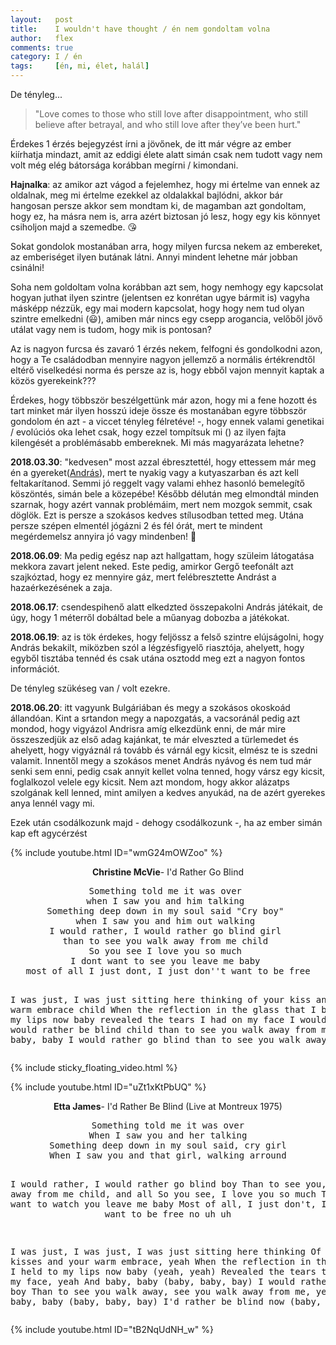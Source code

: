 ```yaml
---
layout:   post
title:    I wouldn't have thought / én nem gondoltam volna
author:   flex
comments: true
category: I / én
tags:     [én, mi, élet, halál]
---
```


De tényleg...

> "Love comes to those who still love after disappointment, who still believe after betrayal, and who still love after they’ve been hurt."

Érdekes 1 érzés bejegyzést írni a jövőnek, de itt már végre az ember kiírhatja mindazt, amit az eddigi élete alatt simán csak nem tudott vagy nem volt még elég bátorsága korábban megírni / kimondani.

**Hajnalka**: az amikor azt vágod a fejelemhez, hogy mi értelme van ennek az oldalnak, meg mi értelme ezekkel az oldalakkal bajlódni, akkor bár hangosan persze akkor sem mondtam ki, de magamban azt gondoltam, hogy ez, ha másra nem is, arra azért biztosan jó lesz, hogy egy kis könnyet csiholjon majd a szemedbe. 😘

Sokat gondolok mostanában arra, hogy milyen furcsa nekem az embereket, az emberiséget ilyen butának látni. Annyi mindent lehetne már jobban csinálni!

Soha nem goldoltam volna korábban azt sem, hogy nemhogy egy kapcsolat hogyan juthat ilyen szintre (jelentsen ez konrétan ugye bármit is) vagyha másképp nézzük, egy mai modern kapcsolat, hogy hogy nem tud olyan szintre emelkedni (😃), amiben már nincs egy csepp arogancia, velőből jövő utálat vagy nem is tudom, hogy mik is pontosan?

Az is nagyon furcsa és zavaró 1 érzés nekem, felfogni és gondolkodni azon, hogy a Te családodban mennyire nagyon jellemző a normális értékrendtől eltérő viselkedési norma és persze az is, hogy ebből vajon mennyit kaptak a közös gyerekeink??? 

Érdekes, hogy többször beszélgettünk már azon, hogy mi a fene hozott és tart minket már ilyen hosszú ideje össze és mostanában egyre többször gondolom én azt - a viccet tényleg félretéve! -, hogy ennek valami genetikai / evolúciós oka lehet csak, hogy ezzel tompítsuk mi () az ilyen fajta kilengését a problémásabb embereknek. Mi más magyarázata lehetne?

**2018.03.30**: "kedvesen" most azzal ébresztettél, hogy ettessem már meg én a gyereket([András](https://andras.fleischmann.hu/)), mert te nyakig vagy a kutyaszarban és azt kell feltakarítanod. Semmi jó reggelt vagy valami ehhez hasonló bemelegítő köszöntés, simán bele a közepébe! Később délután meg elmondtál minden szarnak, hogy azért vannak problémáim, mert nem mozgok semmit, csak döglök. Ezt is persze a szokásos kedves stílusodban tetted meg. Utána persze szépen elmentél jógázni 2 és fél órát, mert te mindent megérdemelsz annyira jó vagy mindenben! 👸

**2018.06.09**: Ma pedig egész nap azt hallgattam, hogy szüleim látogatása mekkora zavart jelent neked. Este pedig, amirkor Gergő teefonált azt szajkóztad, hogy ez mennyire gáz, mert felébresztette Andrást a hazaérkezésének a zaja.

**2018.06.17**: csendespihenő alatt elkedzted összepakolni András játékait, de úgy, hogy 1 méterről dobáltad bele a műanyag dobozba a játékokat.

**2018.06.19**: az is tök érdekes, hogy feljössz a felső szintre elújságolni, hogy András bekakilt, miközben szól a légzésfigyelő riasztója, ahelyett, hogy egyből tisztába tennéd és csak utána osztodd meg ezt a nagyon fontos információt.

De tényleg szükéseg van / volt ezekre.

**2018.06.20**: itt vagyunk Bulgáriában és megy a szokásos okoskoád állandóan. Kint a srtandon megy a napozgatás, a vacsoránál pedig azt mondod, hogy vigyázol Andrisra amíg elkezdünk enni, de már mire összeszedjük az első adag kajánkat, te már elveszted a türlemedet és ahelyett, hogy vigyáznál rá tovább és várnál egy kicsit, elmész te is szedni valamit. Innentől megy a szokásos menet András nyávog és nem tud már senki sem enni, pedig csak annyit kellet volna tenned, hogy vársz egy kicsit, foglalkozol velele egy kicsit. Nem azt mondom, hogy akkor alázatps szolgának kell lenned, mint amilyen a kedves anyukád, na de azért gyerekes anya lennél vagy mi.

Ezek után csodálkozunk majd - dehogy csodálkozunk -, ha az ember simán kap eft agycérzést

{% include youtube.html ID="wmG24mOWZoo" %}

<!-- break -->

<p><center><b>Christine McVie</b>- I'd Rather Go Blind</center></p>

<center><pre>
Something told me it was over 
when I saw you and him talking 
Something deep down in my soul said "Cry boy" 
when I saw you and him out walking 
I would rather, I would rather go blind girl 
than to see you walk away from me child 
So you see I love you so much 
I dont want to see you leave me baby 
most of all I just dont, I just don''t want to be free

I was just, I was just sitting here thinking 
of your kiss and your warm embrace child 
When the reflection in the glass 
that I been held to my lips now baby 
revealed the tears I had on my face 
I would rather, I would rather be blind child 
than to see you walk away from me 
Baby, baby, baby I would rather go blind 
than to see you walk away from me
</pre></center>

<div class="sticky_floating_video"></div>
{% include sticky_floating_video.html %}

{% include youtube.html ID="uZt1xKtPbUQ" %}

<p><center><b>Etta James</b>- I'd Rather Be Blind (Live at Montreux 1975)</center></p>

<center><pre>
Something told me it was over
When I saw you and her talking
Something deep down in my soul said, cry girl
When I saw you and that girl, walking arround

I would rather, I would rather go blind boy
Than to see you, walk away from me child, and all
So you see, I love you so much
That I don't want to watch you leave me baby
Most of all, I just don't, I just don't want to be free no uh uh

I was just, I was just, I was just sitting here thinking
Of your kisses and your warm embrace, yeah
When the reflection in the glass that I held to my lips now baby (yeah, yeah)
Revealed the tears that was on my face, yeah
And baby, baby (baby, baby, bay) I would rather be blind boy 
Than to see you walk away, see you walk away from me, yeah
Baby, baby, baby (baby, baby, bay) I'd rather be blind now (baby, baby, bay)
</pre></center>

{% include youtube.html ID="tB2NqUdNH_w" %}
